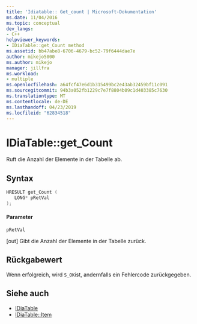 ```yaml
---
title: 'Idiatable:: Get_count | Microsoft-Dokumentation'
ms.date: 11/04/2016
ms.topic: conceptual
dev_langs:
- C++
helpviewer_keywords:
- IDiaTable::get_Count method
ms.assetid: bb47abe8-6706-4679-bc52-79f6444dae7e
author: mikejo5000
ms.author: mikejo
manager: jillfra
ms.workload:
- multiple
ms.openlocfilehash: a64fcf47e6d1b315499bc2e43ab32459bf11c091
ms.sourcegitcommit: 94b3a052fb1229c7e7f8804b09c1d403385c7630
ms.translationtype: MT
ms.contentlocale: de-DE
ms.lasthandoff: 04/23/2019
ms.locfileid: "62834518"
---
```

# <a name="idiatablegetcount"></a>IDiaTable::get_Count
Ruft die Anzahl der Elemente in der Tabelle ab.

## <a name="syntax"></a>Syntax

```C++
HRESULT get_Count ( 
   LONG* pRetVal
);
```

#### <a name="parameters"></a>Parameter
 `pRetVal`

[out] Gibt die Anzahl der Elemente in der Tabelle zurück.

## <a name="return-value"></a>Rückgabewert
 Wenn erfolgreich, wird `S_OK`ist, andernfalls ein Fehlercode zurückgegeben.

## <a name="see-also"></a>Siehe auch
- [IDiaTable](../../debugger/debug-interface-access/idiatable.md)
- [IDiaTable::Item](../../debugger/debug-interface-access/idiatable-item.md)